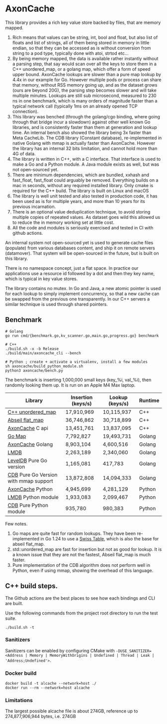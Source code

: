 # AxonCache

This library provides a rich key value store backed by files, that are memory mapped.

1. Rich means that values can be string, int, bool and float, but also list of floats and list of strings, all of them being stored in memory in little endian, so that they can be accessed as is without conversion from string to a pod type, typically done with atoi, strtod etc...
2. By being memory mapped, the data is available rather instantly without a parsing step, that say would scan over all the keys to store them in a C++ unordered_map, or a golang map, which offer a form of speed upper bound. AxonCache lookups are slower than a pure map lookup by 4.4x in our example for Go. However multiple pods or process can share that memory, without RSS memory going up, and as the dataset grows (ours are beyond 20G), the parsing step becomes slower and will take multiple minutes. Lookups are still sub microsecond, measured to 230 ns in one benchmark, which is many orders of magnitude faster than a typical network call (typically 1ms on an already opened TCP connection).
3. This library was benched (through the golang/cgo binding, where going through that bridge incur a slowdown) against other well known Go libraries, and is consistently faster than them at generation and lookup time. An internal bench also showed the library being 3x faster than Meta CacheLib. The CDB library (Constant database), re-implemented in native Golang with mmap is actually faster than AxonCache. However the library has an internal 32 bits limitation, and cannot hold more than 4G of data.
4. The library is written in C++, with a C interface. That interface is used to make a Go and a Python module. A Java module exists as well, but was not open-sourced yet.
5. There are minimum dependencies, which are bundled, xxhash and fast_float, fast_float could arguably be removed. Everything builds on a mac in seconds, without any required installed library. Only cmake is required for the C++ build. The library is built on Linux and macOS
6. The library is well unit tested and also tested in production code, it has been used as is for multiple years, and more than 10 years for its previous incarnation.
7. There is an optional value deduplication technique, to avoid storing multiple copies of repeated values. As dataset goes wild this allowed us to reduce the in memory working set at little cost.
8. All the code and modules is seriously exercised and tested in CI with github actions.

An internal system not open-sourced yet is used to generate cache files (populate) from various databases content, and ship it on remote servers (datamover). That system will be open-sourced in the future, but is built on this library.

There is no namespace concept, just a flat space. In practice our applications use a resource id followed by a dot and then they key name, which is typical in key value stores.

The library contains no mutex. In Go and Java, a new atomic pointer is used for each lookup to simply implement concurrency, so that a new cache can be swapped from the previous one transparently. In our C++ servers a similar technique is used through shared pointers.

## Benchmark

```
# Golang
go run cmd/{benchmark.go,kv_scanner.go,main.go,progress.go} benchmark
```

```
# C++
./build.sh -x -b Release
./build/main/axoncache_cli --bench
```

```
# Python ; create + activate a virtualenv, install a few modules
sh axoncache/build_python_module.sh
python3 axoncache/bench.py 
```

The benchmark is inserting 1,000,000 small keys (key_%i, val_%i), then randomly looking them up.
It is run on an Apple M4 Max laptop.

| Library                                                                  | Insertion (keys/s) | Lookup (keys/s) | Runtime |
| --------------------------------------------------                       | ------------------ | ----------------| --------|
| [C++ unordered_map](https://github.com/AppLovin/AxonCache)               | 17,910,969         | 10,115,937      | C++     |
| [Abseil flat_map](https://abseil.io/docs/cpp/guides/container)           | 36,746,862         | 30,718,899      | C++     |
| [AxonCache](https://github.com/AppLovin/AxonCache) C api                 | 13,451,761         | 13,837,095      | C++     |
| [Go Map](https://pkg.go.dev/builtin#map)                                 | 7,792,827          | 19,493,731      | Golang  |
| [AxonCache](https://github.com/AppLovin/AxonCache) Golang                | 8,903,104          | 4,600,516       | Golang  |
| [LMDB](https://symas.com/lmdb/)                                          | 2,263,189          | 2,340,060       | Golang  |
| [LevelDB](https://github.com/syndtr/goleveldb) Pure Go version           | 1,165,081          | 417,783         | Golang  |
| [CDB](https://cr.yp.to/cdb.html) Pure Go Version with mmap support       | 13,872,808         | 14,094,333      | Golang  |
| [AxonCache](https://github.com/AppLovin/AxonCache) Python                | 4,945,699          | 4,281,129       | Python  |
| [LMDB](https://github.com/jnwatson/py-lmdb/) Python module               | 1,933,083          | 2,099,467       | Python  |
| [CDB](https://github.com/bbayles/python-pure-cdb) Pure Python module     | 935,780            | 980,383         | Python  |


Few notes.

1. Go maps are quite fast for random lookups. They have been re-implemented in Go 1.24 to use a [Swiss Table](https://go.dev/blog/swisstable), which is also the base for abseil flat_map.
2. std::unordered_map are fast for insertion but not as good for lookup. It is a known issue that they are not the fastest, Abseil flat_map is much faster.
3. Pure implementation of the CDB algorithm does not perform well in Python, even if using mmap, showing the overhead of this language.

## C++ build steps.

The Github actions are the best places to see how each bindings and CLI are built.

Use the following commands from the project root directory to run the test suite.

```
./build.sh -t
```

### Sanitizers

Sanitizers can be enabled by configuring CMake with `-DUSE_SANITIZER=<Address | Memory | MemoryWithOrigins | Undefined | Thread | Leak | 'Address;Undefined'>`.

### Docker build

```
docker build -t alcache --network=host ./
docker run --rm --network=host alcache
```

### Limitations

The largest possible alcache file is about 274GB, reference up to 274,877,906,944 bytes, i.e. 274GB
